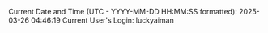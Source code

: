Current Date and Time (UTC - YYYY-MM-DD HH:MM:SS formatted): 2025-03-26 04:46:19
Current User's Login: luckyaiman
